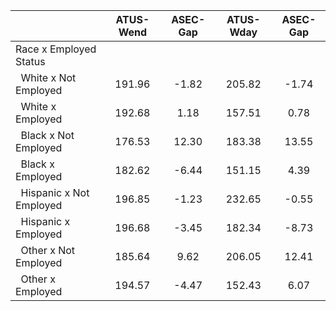 
|                      |    ATUS-Wend |     ASEC-Gap |    ATUS-Wday |     ASEC-Gap |
| -------------------- | :----------: | :----------: | :----------: | :----------: |
| Race x Employed Status |              |              |              |              |
| &nbsp;&nbsp;White x Not Employed |       191.96 |        -1.82 |       205.82 |        -1.74 |
| &nbsp;&nbsp;White x Employed |       192.68 |         1.18 |       157.51 |         0.78 |
| &nbsp;&nbsp;Black x Not Employed |       176.53 |        12.30 |       183.38 |        13.55 |
| &nbsp;&nbsp;Black x Employed |       182.62 |        -6.44 |       151.15 |         4.39 |
| &nbsp;&nbsp;Hispanic x Not Employed |       196.85 |        -1.23 |       232.65 |        -0.55 |
| &nbsp;&nbsp;Hispanic x Employed |       196.68 |        -3.45 |       182.34 |        -8.73 |
| &nbsp;&nbsp;Other x Not Employed |       185.64 |         9.62 |       206.05 |        12.41 |
| &nbsp;&nbsp;Other x Employed |       194.57 |        -4.47 |       152.43 |         6.07 |

